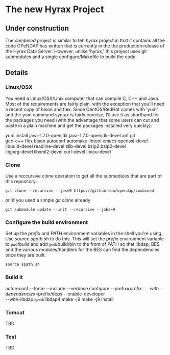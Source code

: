 
# The new Hyrax Project

## Under construction

The _combined_ project is similar to teh _hyrax_ project in that it
contains all the code OPeNDAP has written that is currently in the
the production release of the Hyrax Data Server. However, unlike 'hyrax,'
this project uses git submodules and a single configure/Makefile to
build the code.

## Details

### Linux/OSX

You need a Linux/OSX/Unix computer that can compile C, C++ and Java.
Most of the requirements are fairly plain, with the exception that
you'll need a recent copy of bison and flex. Since CentOS/RedHat comes
with 'yum' and the yum command syntax is fairly concise, I'll use it
as shorthand for the packages you need (with the advantage that some
users can cut and paste in a plain machine and get the packages
installed very quickly):

yum install java-1.7.0-openjdk java-1.7.0-openjdk-devel ant git \
    gcc-c++ flex bison autoconf automake libtool emacs openssl-devel \
    libuuid-devel readline-devel zlib-devel bzip2 bzip2-devel \
    libjpeg-devel libxml2-devel curl-devel libicu-devel

### Clone

Use a reccursive clone operation to get all the submodules that are
part of this repository:

    git clone --recursive --jos=9 https://github.com/opendap/combined

or, if you used a simple _git clone_ already

    git submodule update --init --recursive --jobs=9

### Configure the build environment

Set up the _prefix_ and _PATH_ environment variables in the shell
you're using. Use _source spath.sh_ to do this. This will set the
_prefix_ environment variable to `pwd`/build and add `pwd`/build/bin
to the front of PATH so that libdap, BES and the various
modules/handlers for the BES can find the dependencies once they are
built.

    source spath.sh

### Build it

   autoreconf --force --include --verbose
   configure --prefix=$prefix --with-dependencies=$prefix/deps --enable-developer \
   	     --with-libdap=`pwd`/libdap4
   make -j9
   make -j9 install

### Tomcat

TBD

### Test

TBD